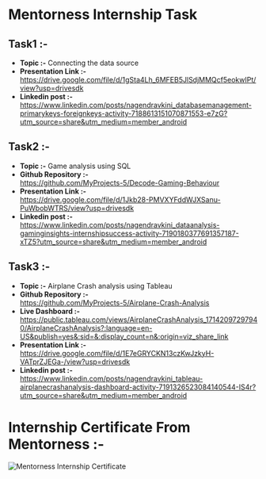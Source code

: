 # Mentorness Internship Task

## Task1 :-                                                                                                                             
* **Topic :-**      Connecting the data source                                                                                                                         
* **Presentation Link :-**                                                                                                                                                 
  https://drive.google.com/file/d/1gSta4Lh_6MFEB5JlSdjMMQcf5eokwIPt/view?usp=drivesdk                                                                                                    
* **Linkedin post :-**                                                                                                                                                                            
  https://www.linkedin.com/posts/nagendravkini_databasemanagement-primarykeys-foreignkeys-activity-7188613151070871553-e7zG?utm_source=share&utm_medium=member_android

## Task2 :-
* **Topic :-**      Game analysis using SQL
* **Github Repository :-**                                                                                                                                                                 
  https://github.com/MyProjects-5/Decode-Gaming-Behaviour                                                                                                                                                            
* **Presentation Link :-**                                                                                                        
  https://drive.google.com/file/d/1Jkb28-PMVXYFddWJXSanu-PuWbobWTRS/view?usp=drivesdk                                                                                
* **Linkedin post :-**                                                                 
  https://www.linkedin.com/posts/nagendravkini_dataanalysis-gaminginsights-internshipsuccess-activity-7190180377691357187-xTZ5?utm_source=share&utm_medium=member_android                                                                                                               
## Task3 :-
* **Topic :-**      Airplane Crash analysis using Tableau                                                                   
* **Github Repository :-**                                                                                                                                                                         
  https://github.com/MyProjects-5/Airplane-Crash-Analysis
* **Live Dashboard :-**
  https://public.tableau.com/views/AirplaneCrashAnalysis_17142097297940/AirplaneCrashAnalysis?:language=en-US&publish=yes&:sid=&:display_count=n&:origin=viz_share_link
* **Presentation Link :-**                                                                                                                                                                                 
  https://drive.google.com/file/d/1E7eGRYCKN13czKwJzkyH-VATprZJEGa-/view?usp=drivesdk                                                                                              
* **Linkedin post :-**                                                                                                                
  https://www.linkedin.com/posts/nagendravkini_tableau-airplanecrashanalysis-dashboard-activity-7191326523084140544-IS4r?utm_source=share&utm_medium=member_android                                    

# Internship Certificate From Mentorness :-
![Mentorness Internship Certificate](https://github.com/MyProjects-5/Mentorness-Internship-Tasks/assets/140932670/e065538d-4d21-4e40-be9e-1f864c5a9cfb)
